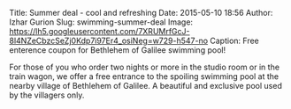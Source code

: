 Title: Summer deal - cool and refreshing
Date: 2015-05-10 18:56
Author: Izhar Gurion
Slug: swimming-summer-deal
Image: https://lh5.googleusercontent.com/7XRUMrfGcJ-8l4NZeCbzcSeZj0Kdp7i97Er4_osiNeg=w729-h547-no
Caption: Free enterence coupon for Bethlehem of Galilee swimming pool!

For those of you who order two nights or more in the studio room or in the train wagon, we offer a free entrance to the spoiling swimming pool at the nearby village of Bethlehem of Galilee.
A beautiful and exclusive pool used by the villagers only.
